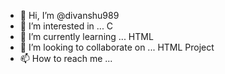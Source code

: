 - 👋 Hi, I’m @divanshu989
- 👀 I’m interested in ... C 
- 🌱 I’m currently learning ... HTML
- 💞️ I’m looking to collaborate on ... HTML Project
- 📫 How to reach me ...

<!---
divanshu989/divanshu989 is a ✨ special ✨ repository because its `README.md` (this file) appears on your GitHub profile.
You can click the Preview link to take a look at your changes.
--->
